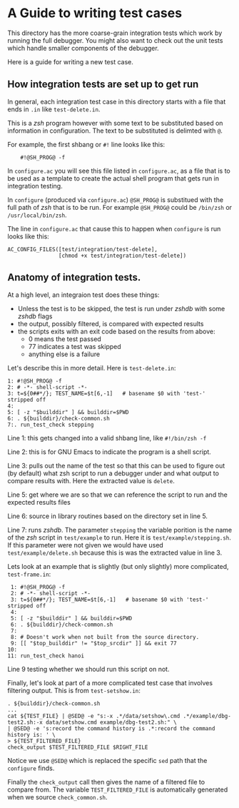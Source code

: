 # A Guide to writing test cases

This directory has the more coarse-grain integration tests which work
by running the full debugger. You might also want to check out the
unit tests which handle smaller components of the debugger.

Here is a guide for writing a new test case.

## How integration tests are set up to get run

In general, each integration test case in this directory starts with a file that ends in `.in` like `test-delete.in`.

This is a _zsh_ program however with some text to be substituted based on information in configuration. The text to be substituted is delimted with `@`.

For example, the first shbang or `#!` line looks like this:

```
    #!@SH_PROG@ -f
```

In `configure.ac` you will see this file listed in `configure.ac`, as a file that is to be used as a template to create the actual shell program that gets run in integration testing.

In `configure` (produced via `configure.ac`) `@SH_PROG@` is substitued with the full path of _zsh_ that is to be run. For example `@SH_PROG@` could be `/bin/zsh` or `/usr/local/bin/zsh`.

The line in `configure.ac` that cause this to happen when `configure` is run looks like this:

```
AC_CONFIG_FILES([test/integration/test-delete],
                [chmod +x test/integration/test-delete])
```

## Anatomy of integration tests.

At a high level, an integraion test does these things:

* Unless the test is to be skipped, the test is run under _zshdb_ with some _zshdb_ flags
* the output, possibly filtered, is compared with expected results
* the scripts exits with an exit code based on the results from above:
   - 0 means the test passed
   - 77 indicates a test was skipped
   - anything else is a failure

Let's describe this in more detail. Here is `test-delete.in`:

```
1: #!@SH_PROG@ -f
2: # -*- shell-script -*-
3: t=${0##*/}; TEST_NAME=$t[6,-1]   # basename $0 with 'test-' stripped off
4:
5: [ -z "$builddir" ] && builddir=$PWD
6: . ${builddir}/check-common.sh
7:. run_test_check stepping
```

Line 1: this gets changed into a valid shbang line, like `#!/bin/zsh -f`

Line 2: this is for GNU Emacs to indicate the program is a shell script.

Line 3: pulls out the name of the test so that this can be used to figure out (by default) what zsh script to run a debugger under and what output to compare results with. Here the extracted value is `delete`.

Line 5: get where we are so that we can reference the script to run and the expected results files

Line 6: source in library routines based on the directory set in line 5.

Line 7: runs _zshdb_. The parameter `stepping` the variable porition is the name of the _zsh_ script in `test/example` to run. Here it is `test/example/stepping.sh`. If this parameter were not given we would have used `test/example/delete.sh` because this is was the extracted value in line 3.

Lets look at an example that is slightly (but only slightly) more complicated,
`test-frame.in`:

```
 1: #!@SH_PROG@ -f
 2: # -*- shell-script -*-
 3: t=${0##*/}; TEST_NAME=$t[6,-1]   # basename $0 with 'test-' stripped off
 4:
 5: [ -z "$builddir" ] && builddir=$PWD
 6: . ${builddir}/check-common.sh
 7:
 8: # Doesn't work when not built from the source directory.
 9: [[ "$top_builddir" != "$top_srcdir" ]] && exit 77
10:
11: run_test_check hanoi
```

Line 9 testing whether we should run this script on not.

Finally, let's look at part of a more complicated test case that involves filtering output. This is from `test-setshow.in`:

```
. ${builddir}/check-common.sh
...
cat ${TEST_FILE} | @SED@ -e "s:-x .*/data/setshow\.cmd .*/example/dbg-test2.sh:-x data/setshow.cmd example/dbg-test2.sh:" \
| @SED@ -e 's:record the command history is .*:record the command history is: ' \
> ${TEST_FILTERED_FILE}
check_output $TEST_FILTERED_FILE $RIGHT_FILE
```

Notice we use `@SED@` which is replaced the specific `sed` path that the `configure` finds.

Finally the `check_output` call then gives the name of a filtered file to compare from. The variable `TEST_FILTERED_FILE` is automatically generated when we source `check_common.sh`.
